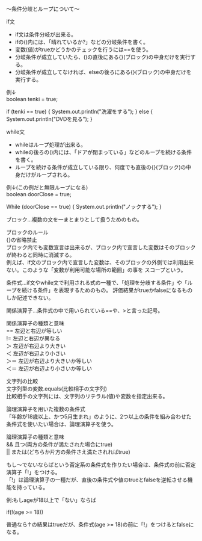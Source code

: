〜条件分岐とループについて〜

if文
- if文は条件分岐が出来る。
- ifの()内には、「晴れているか?」などの分岐条件を書く。
- 変数(値)がtrueかどうかのチェックを行うには==を使う。
- 分岐条件が成立していたら、()の直後にある{}(ブロック)の中身だけを実行する。
- 分岐条件が成立してなければ、elseの後ろにある{}(ブロック)の中身だけを実行する。

例↓<br>
boolean tenki = true;

if (tenki == true) {
  System.out.println("洗濯をする");
} else {
  System.out.println("DVDを見る");
}

while文
- whileはループ処理が出来る。
- whileの後ろの()内には、「ドアが閉まっている」などのループを続ける条件を書く。
- ループを続ける条件が成立している限り、何度でも直後の{}(ブロック)の中身だけがループされる。

例↓(この例だと無限ループになる)<br>
boolean doorClose = true;

While (doorClose == true) {
  System.out.println("ノックする");
}

ブロック…複数の文を一まとまりとして扱うためのもの。

ブロックのルール<br>
{}の省略禁止<br>
ブロック内でも変数宣言は出来るが、ブロック内で宣言した変数はそのブロックが終わると同時に消滅する。<br>
例えば、if文のブロック内で宣言した変数は、そのブロックの外側では利用出来ない。このような「変数が利用可能な場所の範囲」の事を
スコープという。<br>

条件式…if文やwhile文で利用される式の一種で、「処理を分岐する条件」や「ループを続ける条件」を表現するためのもの。
評価結果がtrueかfalseになるものしか記述できない。<br>

関係演算子…条件式の中で用いられている==や、>と言った記号。<br>

関係演算子の種類と意味<br>
== 左辺と右辺が等しい<br>
!= 左辺と右辺が異なる<br>
＞ 左辺が右辺より大きい<br>
＜ 左辺が右辺より小さい<br>
＞＝ 左辺が右辺より大きいか等しい<br>
＜＝ 左辺が右辺より小さいか等しい<br>

文字列の比較<br>
文字列型の変数.equals(比較相手の文字列)<br>
比較相手の文字列には、文字列のリテラル(値)や変数を指定出来る。<br>

論理演算子を用いた複数の条件式<br>
「年齢が18歳以上、かつ5月生まれ」のように、2つ以上の条件を組み合わせた条件式を使いたい場合は、論理演算子を使う。<br>

論理演算子の種類と意味<br>
&& 且つ(両方の条件が満たされた場合にtrue)<br>
|| または(どちらか片方の条件さえ満たされればtrue)<br>

もし〜でないならばという否定系の条件式を作りたい場合は、条件式の前に否定演算子「!」をつける。<br>
「!」は論理演算子の一種だが、直後の条件式や値のtrueとfalseを逆転させる機能を持っている。<br>

例:もしageが18以上で「ない」ならば<br>

if(!(age >= 18))

普通なら↑の結果はtrueだが、条件式(age >= 18)の前に「!」をつけるとfalseになる。